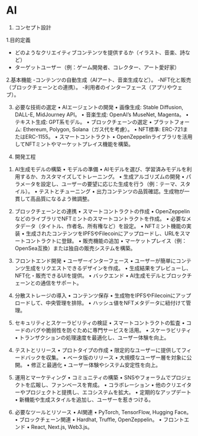 # AI

1. コンセプト設計

1.目的定義
  - どのようなクリエイティブコンテンツを提供するか（イラスト、音楽、詩など）
  - ターゲットユーザー（例：ゲーム開発者、コレクター、アート愛好家）
 
2.基本機能
	-コンテンツの自動生成（AIアート、音楽生成など）。
	-NFT化と販売（ブロックチェーンとの連携）。
	-利用者のインターフェース（アプリやウェブ）。

3. 必要な技術の選定
	•	AIエージェントの開発
	•	画像生成: Stable Diffusion, DALL-E, MidJourney API。
	•	音楽生成: OpenAI’s MuseNet, Magenta。
	•	テキスト生成: GPT系モデル。
	•	ブロックチェーンの選定
	•	プラットフォーム: Ethereum, Polygon, Solana（ガス代を考慮）。
	•	NFT標準: ERC-721またはERC-1155。
	•	スマートコントラクト
	•	OpenZeppelinライブラリを活用してNFTミントやマーケットプレイス機能を構築。

4. 開発工程

1) AI生成モデルの構築
	•	モデルの準備
	•	AIモデルを選び、学習済みモデルを利用するか、カスタマイズしてトレーニング。
	•	生成アルゴリズムの開発
	•	パラメータを設定し、ユーザーの要望に応じた生成を行う（例：テーマ、スタイル）。
	•	テストとチューニング
	•	出力コンテンツの品質確認。生成物が一貫して高品質になるよう微調整。

2) ブロックチェーンとの連携
	•	スマートコントラクトの作成
	•	OpenZeppelinなどのライブラリでNFTミントのスマートコントラクトを作成。
	•	必要なメタデータ（タイトル、作者名、所有権など）を設定。
	•	NFTミント機能の実装
	•	生成されたコンテンツをIPFSやFilecoinにアップロードし、URLをスマートコントラクトに登録。
	•	販売機能の追加
	•	マーケットプレイス（例：OpenSea互換）または独自の販売システムを構築。

3) フロントエンド開発
	•	ユーザーインターフェース
	•	ユーザーが簡単にコンテンツ生成をリクエストできるデザインを作成。
	•	生成結果をプレビューし、NFT化・販売できるUIを提供。
	•	バックエンド
	•	AI生成モデルとブロックチェーンとの通信をサポート。

4) 分散ストレージの導入
	•	コンテンツ保存
	•	生成物をIPFSやFilecoinにアップロードして、中央管理を排除。
	•	ハッシュ値をNFTメタデータに紐付けて管理。

5) セキュリティとスケーラビリティの検証
	•	スマートコントラクトの監査
	•	コードのバグや脆弱性を防ぐために専門サービスを活用。
	•	スケーラビリティ
	•	トランザクションの処理速度を最適化し、ユーザー体験を向上。

4. テストとリリース
	•	プロトタイプの作成
	•	限定的なユーザーに提供してフィードバックを収集。
	•	ベータ版のリリース
	•	大規模なユーザー層を対象に公開。
	•	修正と最適化
	•	ユーザー体験やシステム安定性を向上。

5. 運用とマーケティング
	•	コミュニティの構築
	•	SNSやフォーラムでプロジェクトを広報し、ファンベースを育成。
	•	コラボレーション
	•	他のクリエイターやプロジェクトと提携し、エコシステムを拡大。
	•	定期的なアップデート
	•	新機能や生成スタイルを追加し、ユーザーを惹きつける。

6. 必要なツールとリソース
	•	AI関連
	•	PyTorch, TensorFlow, Hugging Face。
	•	ブロックチェーン関連
	•	Hardhat, Truffle, OpenZeppelin。
	•	フロントエンド
	•	React, Next.js, Web3.js。
